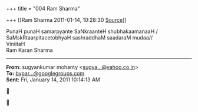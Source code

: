 +++
title = "004 Ram Sharma"

+++
[[Ram Sharma	2011-01-14, 10:28:30 [Source](https://groups.google.com/g/bvparishat/c/ld6F8uq8FJ0)]]



PunaH punaH samarpyante SaNkraanteH shubhakaamanaaH /  
SaMskRtaarpitacetobhyaH sashraddhaM saadaraM mudaa//  
 ViniitaH  
 Ram Karan Sharma  

  

------------------------------------------------------------------------

**From:** sugyankumar mohanty \<[sugya...@yahoo.co.in]()\>  
**To:** [bvpar...@googlegroups.com]()  
**Sent:** Fri, January 14, 2011 10:14:13 AM





